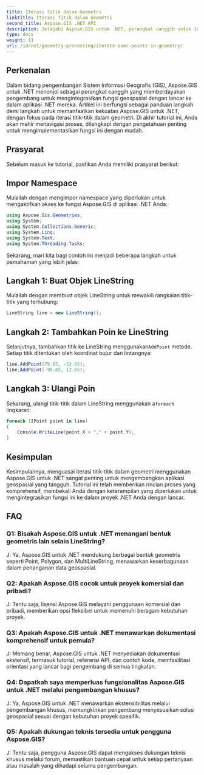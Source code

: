 ```yaml
---
title: Iterasi Titik dalam Geometri
linktitle: Iterasi Titik dalam Geometri
second_title: Aspose.GIS .NET API
description: Jelajahi Aspose.GIS untuk .NET, perangkat canggih untuk integrasi fungsi geospasial yang lancar ke dalam aplikasi .NET Anda.
type: docs
weight: 11
url: /id/net/geometry-processing/iterate-over-points-in-geometry/
---
```

## Perkenalan

Dalam bidang pengembangan Sistem Informasi Geografis (GIS), Aspose.GIS untuk .NET menonjol sebagai perangkat canggih yang memberdayakan pengembang untuk mengintegrasikan fungsi geospasial dengan lancar ke dalam aplikasi .NET mereka. Artikel ini berfungsi sebagai panduan langkah demi langkah untuk memanfaatkan kekuatan Aspose.GIS untuk .NET, dengan fokus pada iterasi titik-titik dalam geometri. Di akhir tutorial ini, Anda akan mahir menavigasi proses, dilengkapi dengan pengetahuan penting untuk mengimplementasikan fungsi ini dengan mudah.

## Prasyarat

Sebelum masuk ke tutorial, pastikan Anda memiliki prasyarat berikut:

## Impor Namespace

Mulailah dengan mengimpor namespace yang diperlukan untuk mengaktifkan akses ke fungsi Aspose.GIS di aplikasi .NET Anda:

```csharp
using Aspose.Gis.Geometries;
using System;
using System.Collections.Generic;
using System.Linq;
using System.Text;
using System.Threading.Tasks;
```

Sekarang, mari kita bagi contoh ini menjadi beberapa langkah untuk pemahaman yang lebih jelas:

## Langkah 1: Buat Objek LineString

Mulailah dengan membuat objek LineString untuk mewakili rangkaian titik-titik yang terhubung:

```csharp
LineString line = new LineString();
```

## Langkah 2: Tambahkan Poin ke LineString

 Selanjutnya, tambahkan titik ke LineString menggunakan`AddPoint` metode. Setiap titik ditentukan oleh koordinat bujur dan lintangnya:

```csharp
line.AddPoint(78.65, -32.65);
line.AddPoint(-98.65, 12.65);
```

## Langkah 3: Ulangi Poin

Sekarang, ulangi titik-titik dalam LineString menggunakan a`foreach` lingkaran:

```csharp
foreach (IPoint point in line)
{
    Console.WriteLine(point.X + "," + point.Y);
}
```

## Kesimpulan

Kesimpulannya, menguasai iterasi titik-titik dalam geometri menggunakan Aspose.GIS untuk .NET sangat penting untuk mengembangkan aplikasi geospasial yang tangguh. Tutorial ini telah memberikan rincian proses yang komprehensif, membekali Anda dengan keterampilan yang diperlukan untuk mengintegrasikan fungsi ini ke dalam proyek .NET Anda dengan lancar.

## FAQ

### Q1: Bisakah Aspose.GIS untuk .NET menangani bentuk geometris lain selain LineString?

J: Ya, Aspose.GIS untuk .NET mendukung berbagai bentuk geometris seperti Point, Polygon, dan MultiLineString, menawarkan keserbagunaan dalam penanganan data geospasial.

### Q2: Apakah Aspose.GIS cocok untuk proyek komersial dan pribadi?

J: Tentu saja, lisensi Aspose.GIS melayani penggunaan komersial dan pribadi, memberikan opsi fleksibel untuk memenuhi beragam kebutuhan proyek.

### Q3: Apakah Aspose.GIS untuk .NET menawarkan dokumentasi komprehensif untuk pemula?

J: Memang benar, Aspose.GIS untuk .NET menyediakan dokumentasi ekstensif, termasuk tutorial, referensi API, dan contoh kode, memfasilitasi orientasi yang lancar bagi pengembang di semua tingkatan.

### Q4: Dapatkah saya memperluas fungsionalitas Aspose.GIS untuk .NET melalui pengembangan khusus?

J: Ya, Aspose.GIS untuk .NET menawarkan ekstensibilitas melalui pengembangan khusus, memungkinkan pengembang menyesuaikan solusi geospasial sesuai dengan kebutuhan proyek spesifik.

### Q5: Apakah dukungan teknis tersedia untuk pengguna Aspose.GIS?

J: Tentu saja, pengguna Aspose.GIS dapat mengakses dukungan teknis khusus melalui forum, memastikan bantuan cepat untuk setiap pertanyaan atau masalah yang dihadapi selama pengembangan.